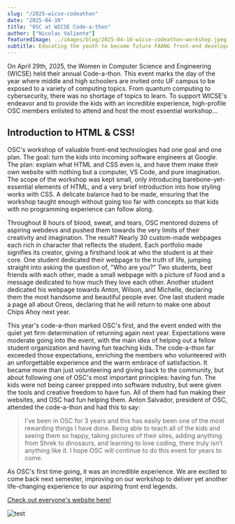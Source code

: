 ```yaml
---
slug: "/2025-wicse-codeathon"
date: "2025-04-10"
title: "OSC at WICSE Code-a-thon"
author: ["Nicolas Valiente"]
featuredImage: ../images/blog/2025-04-10-wicse-codeathon-workshop.jpeg
subtitle: Educating the youth to become future FAANG front-end developers
---
```


On April 29th, 2025, the Women in Computer Science and Engineering (WICSE) held their annual Code-a-thon. This event marks the day of the year where middle and high schoolers are invited onto UF campus to be exposed to a variety of computing topics. From quantum computing to cybersecurity, there was no shortage of topics to learn. To support WICSE's endeavor and to provide the kids with an incredible experience, high-profile OSC members enlisted to attend and host the most essential workshop...

## **Introduction to HTML & CSS!**

OSC's workshop of valuable front-end technologies had one goal and one plan. The goal: turn the kids into incoming software engineers at Google. The plan: explain what HTML and CSS even is, and have them make their own website with nothing but a computer, VS Code, and pure imagination. The scope of the workshop was kept small, only introducing barebone-yet-essential elements of HTML, and a very brief introduction into how styling works with CSS. A delicate balance had to be made, ensuring that the workshop taught enough without going too far with concepts so that kids with no programming experience can follow along.

Throughout 8 hours of blood, sweat, and tears, OSC mentored dozens of aspiring webdevs and pushed them towards the very limits of their creativity and imagination. The result? Nearly 30 custom-made webpages each rich in character that reflects the student. Each portfolio made signifies its creator, giving a firsthand look at who the student is at their core. One student dedicated their webpage to the truth of life, jumping straight into asking the question of, "Who are you?" Two students, best friends with each other, made a small webpage with a picture of food and a message dedicated to how much they love each other. Another student dedicated his webpage towards Anton, Wilson, and Michelle, declaring them the most handsome and beautiful people ever. One last student made a page all about Oreos, declaring that he will return to make one about Chips Ahoy next year.

This year's code-a-thon marked OSC's first, and the event ended with the quiet yet firm determination of returning again next year. Expectations were moderate going into the event, with the main idea of helping out a fellow student organization and having fun teaching kids. The code-a-thon far exceeded those expectations, enriching the members who volunteered with an unforgettable experience and the warm embrace of satisfaction. It became more than just volunteering and giving back to the community, but about following one of OSC's most important principles: having fun. The kids were not being career prepped into software industry, but were given the tools and creative freedom to have fun. All of them had fun making their websites, and OSC had fun helping them. Anton Salvador, president of OSC, attended the code-a-thon and had this to say:

> I've been in OSC for 3 years and this has easily been one of the most rewarding things I have done. Being able to teach all of the kids and seeing them so happy, taking pictures of their sites, adding anything from Shrek to dinosaurs, and learning to love coding, there truly isn’t anything like it. I hope OSC will continue to do this event for years to come.

As OSC's first time going, it was an incredible experience. We are excited to come back next semester, improving on our workshop to deliver yet another life-changing experience to our aspiring front end legends.

[Check out everyone's website here!](https://ufosc.github.io/wicse-codeathon-2025/)

<img title="testing" alt="test" src="https://i.imgur.com/8SfZ6Cz.jpeg" />

